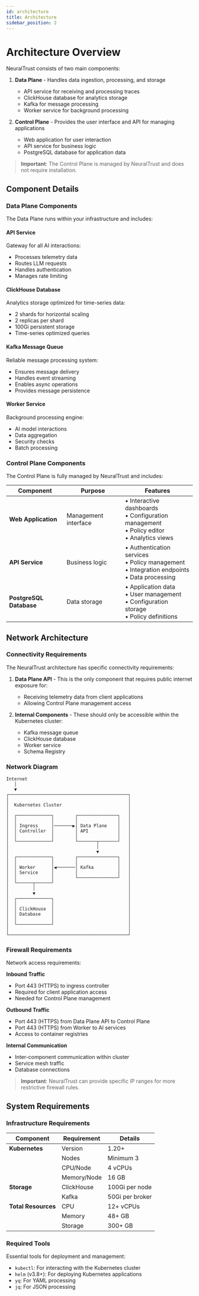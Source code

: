 ```yaml
---
id: architecture
title: Architecture
sidebar_position: 2
---
```


# Architecture Overview

NeuralTrust consists of two main components:

1. **Data Plane** - Handles data ingestion, processing, and storage
   - API service for receiving and processing traces
   - ClickHouse database for analytics storage
   - Kafka for message processing
   - Worker service for background processing

2. **Control Plane** - Provides the user interface and API for managing applications
   - Web application for user interaction
   - API service for business logic
   - PostgreSQL database for application data

> **Important**: The Control Plane is managed by NeuralTrust and does not require installation.

## Component Details

### Data Plane Components

The Data Plane runs within your infrastructure and includes:

#### API Service
Gateway for all AI interactions:
- Processes telemetry data
- Routes LLM requests
- Handles authentication
- Manages rate limiting

#### ClickHouse Database
Analytics storage optimized for time-series data:
- 2 shards for horizontal scaling
- 2 replicas per shard
- 100Gi persistent storage
- Time-series optimized queries

#### Kafka Message Queue
Reliable message processing system:
- Ensures message delivery
- Handles event streaming
- Enables async operations
- Provides message persistence

#### Worker Service
Background processing engine:
- AI model interactions
- Data aggregation
- Security checks
- Batch processing

### Control Plane Components

The Control Plane is fully managed by NeuralTrust and includes:

<div class="table-wrapper">

| Component | Purpose | Features |
|-----------|---------|----------|
| **Web Application** | Management interface | • Interactive dashboards<br/>• Configuration management<br/>• Policy editor<br/>• Analytics views |
| **API Service** | Business logic | • Authentication services<br/>• Policy management<br/>• Integration endpoints<br/>• Data processing |
| **PostgreSQL Database** | Data storage | • Application data<br/>• User management<br/>• Configuration storage<br/>• Policy definitions |

</div>

## Network Architecture

### Connectivity Requirements

The NeuralTrust architecture has specific connectivity requirements:

1. **Data Plane API** - This is the only component that requires public internet exposure for:
   - Receiving telemetry data from client applications
   - Allowing Control Plane management access

2. **Internal Components** - These should only be accessible within the Kubernetes cluster:
   - Kafka message queue
   - ClickHouse database
   - Worker service
   - Schema Registry

### Network Diagram

```ascii
Internet
   │
   ▼
┌─────────────────────────────────────────────┐
│                                             │
│  Kubernetes Cluster                         │
│                                             │
│  ┌─────────────┐        ┌───────────────┐   │
│  │             │        │               │   │
│  │ Ingress     │───────▶│ Data Plane    │   │
│  │ Controller  │        │ API           │   │
│  │             │        │               │   │
│  └─────────────┘        └───────┬───────┘   │
│                                 │           │
│                                 ▼           │
│  ┌─────────────┐        ┌───────────────┐   │
│  │             │        │               │   │
│  │ Worker      │◀───────│ Kafka         │   │
│  │ Service     │        │               │   │
│  │             │        └───────────────┘   │
│  └──────┬──────┘                            │
│         │                                   │
│         ▼                                   │
│  ┌─────────────┐                            │
│  │             │                            │
│  │ ClickHouse  │                            │
│  │ Database    │                            │
│  │             │                            │
│  └─────────────┘                            │
│                                             │
└─────────────────────────────────────────────┘
```

### Firewall Requirements

Network access requirements:

**Inbound Traffic**
- Port 443 (HTTPS) to ingress controller
- Required for client application access
- Needed for Control Plane management

**Outbound Traffic**
- Port 443 (HTTPS) from Data Plane API to Control Plane
- Port 443 (HTTPS) from Worker to AI services
- Access to container registries

**Internal Communication**
- Inter-component communication within cluster
- Service mesh traffic
- Database connections

> **Important**: NeuralTrust can provide specific IP ranges for more restrictive firewall rules.

## System Requirements

### Infrastructure Requirements

<div class="table-wrapper">

| Component | Requirement | Details |
|-----------|------------|----------|
| **Kubernetes** | Version | 1.20+ |
| | Nodes | Minimum 3 |
| | CPU/Node | 4 vCPUs |
| | Memory/Node | 16 GB |
| **Storage** | ClickHouse | 100Gi per node |
| | Kafka | 50Gi per broker |
| **Total Resources** | CPU | 12+ vCPUs |
| | Memory | 48+ GB |
| | Storage | 300+ GB |

</div>

### Required Tools

Essential tools for deployment and management:

- `kubectl`: For interacting with the Kubernetes cluster
- `helm` (v3.8+): For deploying Kubernetes applications
- `yq`: For YAML processing
- `jq`: For JSON processing